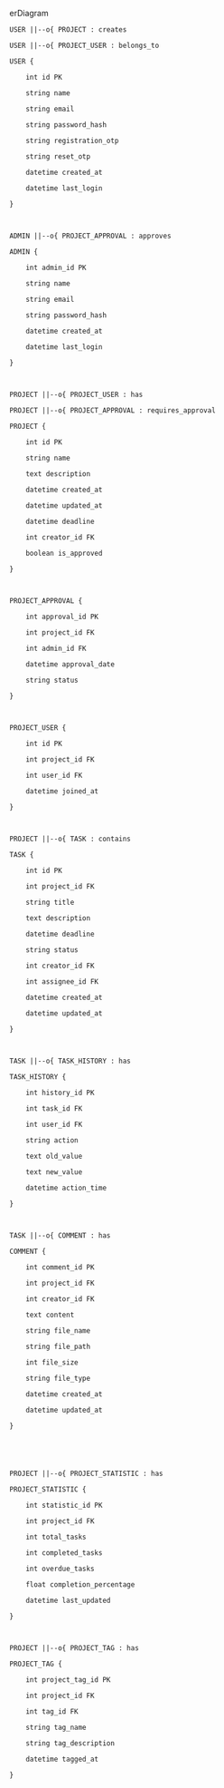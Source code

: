 erDiagram

    USER ||--o{ PROJECT : creates

    USER ||--o{ PROJECT_USER : belongs_to

    USER {

        int id PK

        string name

        string email

        string password_hash

        string registration_otp

        string reset_otp

        datetime created_at

        datetime last_login

    }



    ADMIN ||--o{ PROJECT_APPROVAL : approves

    ADMIN {

        int admin_id PK

        string name

        string email

        string password_hash

        datetime created_at

        datetime last_login

    }

   

    PROJECT ||--o{ PROJECT_USER : has

    PROJECT ||--o{ PROJECT_APPROVAL : requires_approval

    PROJECT {

        int id PK

        string name

        text description

        datetime created_at

        datetime updated_at

        datetime deadline

        int creator_id FK

        boolean is_approved

    }



    PROJECT_APPROVAL {

        int approval_id PK

        int project_id FK

        int admin_id FK

        datetime approval_date

        string status

    }



    PROJECT_USER {

        int id PK

        int project_id FK

        int user_id FK

        datetime joined_at

    }

   

    PROJECT ||--o{ TASK : contains

    TASK {

        int id PK

        int project_id FK

        string title

        text description

        datetime deadline

        string status

        int creator_id FK

        int assignee_id FK

        datetime created_at

        datetime updated_at

    }

   

    TASK ||--o{ TASK_HISTORY : has

    TASK_HISTORY {

        int history_id PK

        int task_id FK

        int user_id FK

        string action

        text old_value

        text new_value

        datetime action_time

    }



    TASK ||--o{ COMMENT : has

    COMMENT {

        int comment_id PK

        int project_id FK

        int creator_id FK

        text content

        string file_name

        string file_path

        int file_size

        string file_type

        datetime created_at

        datetime updated_at

    }



   

    PROJECT ||--o{ PROJECT_STATISTIC : has

    PROJECT_STATISTIC {

        int statistic_id PK

        int project_id FK

        int total_tasks

        int completed_tasks

        int overdue_tasks

        float completion_percentage

        datetime last_updated

    }



    PROJECT ||--o{ PROJECT_TAG : has

    PROJECT_TAG {

        int project_tag_id PK

        int project_id FK

        int tag_id FK

        string tag_name

        string tag_description

        datetime tagged_at

    }

